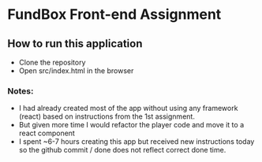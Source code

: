 # FundBox Front-end Assignment

## How to run this application
 - Clone the repository
 - Open src/index.html in the browser

### Notes:
- I had already created most of the app without using any framework (react) based on instructions from the 1st assignment.
- But given more time I would  refactor the player code and move it to a react component
- I spent ~6-7 hours creating this app but received new instructions today so the github commit / done does not reflect correct done time.
